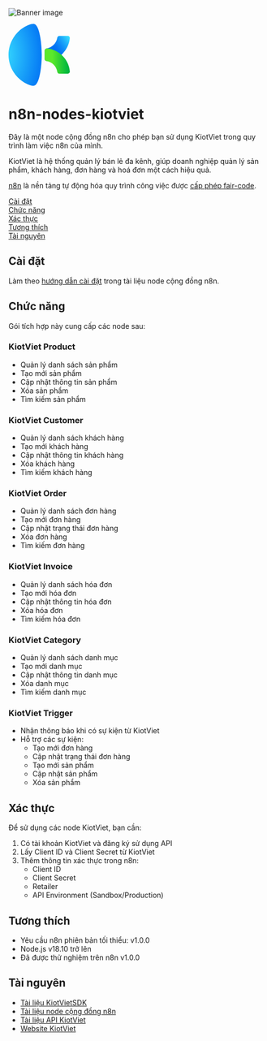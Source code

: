 ![Banner image](https://user-images.githubusercontent.com/10284570/173569848-c624317f-42b1-45a6-ab09-f0ea3c247648.png)

<svg width="122" height="122" viewBox="0 0 122 122" fill="none" xmlns="http://www.w3.org/2000/svg">
<path d="M100.345 23.665C99.3181 23.6662 98.3261 24.0374 97.5507 24.7104C96.7753 25.3835 96.2684 26.3134 96.1229 27.3298C95.3316 32.6389 92.8678 37.5573 89.0896 41.3701C85.3113 45.1829 80.4156 47.6914 75.1139 48.5309C74.0372 48.6883 73.0525 49.2266 72.3387 50.0479C71.6249 50.8693 71.2292 51.9193 71.2234 53.0075V69.0692C71.2122 69.6698 71.33 70.2658 71.5687 70.8171C71.8074 71.3683 72.1614 71.862 72.6071 72.2648C73.0527 72.6676 73.5795 72.9703 74.1519 73.1523C74.7244 73.3343 75.3292 73.3915 75.9257 73.32C87.4724 72.2119 98.2736 67.1199 106.476 58.9176C114.678 50.7153 119.77 39.9141 120.878 28.3673C120.937 27.7737 120.871 27.1742 120.685 26.6075C120.499 26.0408 120.196 25.5193 119.796 25.0765C119.396 24.6337 118.908 24.2794 118.363 24.0364C117.819 23.7933 117.229 23.6668 116.632 23.665H100.345Z" fill="url(#paint0_linear_1969_3562)"/>
<path d="M71.2235 52.8393V69.122C71.2246 70.1488 71.5958 71.1407 72.2688 71.9161C72.9419 72.6915 73.8719 73.1984 74.8883 73.344C80.2364 74.1397 85.1872 76.6332 89.0105 80.4565C92.8338 84.2798 95.3272 89.2306 96.123 94.5787C96.2695 95.5947 96.7766 96.524 97.5518 97.1969C98.327 97.8698 99.3185 98.2413 100.345 98.2435H116.632C117.229 98.2417 117.819 98.1152 118.363 97.8721C118.908 97.6291 119.396 97.2748 119.796 96.832C120.196 96.3892 120.499 95.8677 120.685 95.301C120.871 94.7343 120.937 94.1349 120.878 93.5412C119.769 81.9953 114.677 71.1952 106.475 62.9939C98.2724 54.7925 87.4718 49.7012 75.9257 48.5933C75.7768 48.5933 75.6279 48.5933 75.479 48.5933C74.9165 48.5842 74.3578 48.6885 73.8364 48.9C73.315 49.1116 72.8416 49.426 72.4444 49.8245C72.0472 50.2231 71.7344 50.6975 71.5246 51.2197C71.3148 51.7418 71.2124 52.3008 71.2235 52.8633" fill="url(#paint1_linear_1969_3562)"/>
<path d="M37.5775 3.02118C26.3866 8.02791 16.8838 16.1663 10.2159 26.4543C3.54803 36.7423 0 48.7402 0 61C0 73.2598 3.54803 85.2577 10.2159 95.5457C16.8838 105.834 26.3866 113.972 37.5775 118.979C43.0868 121.38 46.5018 122 49.4173 122C60.4646 122 65.5031 86.6392 65.5031 61C65.5031 35.3608 60.4501 0 49.4173 0C46.5018 0 43.0868 0.605201 37.5775 3.02118Z" fill="url(#paint2_radial_1969_3562)"/>
<defs>
<linearGradient id="paint0_linear_1969_3562" x1="69.9998" y1="61" x2="120.5" y2="25.5" gradientUnits="userSpaceOnUse">
<stop stop-color="#0070F4"/>
<stop offset="0.3821" stop-color="#0070F4"/>
<stop offset="0.475" stop-color="#0477F5"/>
<stop offset="0.6133" stop-color="#0E8CF7"/>
<stop offset="0.7799" stop-color="#1FADFA"/>
<stop offset="0.9671" stop-color="#36DAFE"/>
<stop offset="1" stop-color="#3AE3FF"/>
</linearGradient>
<linearGradient id="paint1_linear_1969_3562" x1="71.2197" y1="73.4185" x2="120.897" y2="73.4185" gradientUnits="userSpaceOnUse">
<stop stop-color="#5BE92A"/>
<stop offset="0.3052" stop-color="#5BE92A"/>
<stop offset="0.6321" stop-color="#2ACE35"/>
<stop offset="0.9392" stop-color="#00B63E"/>
<stop offset="1" stop-color="#00B63E"/>
</linearGradient>
<radialGradient id="paint2_radial_1969_3562" cx="0" cy="0" r="1" gradientUnits="userSpaceOnUse" gradientTransform="translate(-15.7218 61.0192) scale(88.9284 128.847)">
<stop stop-color="#3AE3FF"/>
<stop offset="1" stop-color="#0070F4"/>
</radialGradient>
</defs>
</svg>

# n8n-nodes-kiotviet

Đây là một node cộng đồng n8n cho phép bạn sử dụng KiotViet trong quy trình làm việc n8n của mình.

KiotViet là hệ thống quản lý bán lẻ đa kênh, giúp doanh nghiệp quản lý sản phẩm, khách hàng, đơn hàng và hoá đơn một cách hiệu quả.

[n8n](https://n8n.io/) là nền tảng tự động hóa quy trình công việc được [cấp phép fair-code](https://docs.n8n.io/reference/license/).

[Cài đặt](#cài-đặt)  
[Chức năng](#chức-năng)  
[Xác thực](#xác-thực)  
[Tương thích](#tương-thích)  
[Tài nguyên](#tài-nguyên)

## Cài đặt

Làm theo [hướng dẫn cài đặt](https://docs.n8n.io/integrations/community-nodes/installation/) trong tài liệu node cộng đồng n8n.

## Chức năng

Gói tích hợp này cung cấp các node sau:

### KiotViet Product

- Quản lý danh sách sản phẩm
- Tạo mới sản phẩm
- Cập nhật thông tin sản phẩm
- Xóa sản phẩm
- Tìm kiếm sản phẩm

### KiotViet Customer

- Quản lý danh sách khách hàng
- Tạo mới khách hàng
- Cập nhật thông tin khách hàng
- Xóa khách hàng
- Tìm kiếm khách hàng

### KiotViet Order

- Quản lý danh sách đơn hàng
- Tạo mới đơn hàng
- Cập nhật trạng thái đơn hàng
- Xóa đơn hàng
- Tìm kiếm đơn hàng

### KiotViet Invoice

- Quản lý danh sách hóa đơn
- Tạo mới hóa đơn
- Cập nhật thông tin hóa đơn
- Xóa hóa đơn
- Tìm kiếm hóa đơn

### KiotViet Category

- Quản lý danh sách danh mục
- Tạo mới danh mục 
- Cập nhật thông tin danh mục
- Xóa danh mục
- Tìm kiếm danh mục

### KiotViet Trigger

- Nhận thông báo khi có sự kiện từ KiotViet
- Hỗ trợ các sự kiện:
  - Tạo mới đơn hàng
  - Cập nhật trạng thái đơn hàng
  - Tạo mới sản phẩm
  - Cập nhật sản phẩm
  - Xóa sản phẩm

## Xác thực

Để sử dụng các node KiotViet, bạn cần:

1. Có tài khoản KiotViet và đăng ký sử dụng API
2. Lấy Client ID và Client Secret từ KiotViet
3. Thêm thông tin xác thực trong n8n:
   - Client ID
   - Client Secret
   - Retailer
   - API Environment (Sandbox/Production)

## Tương thích

- Yêu cầu n8n phiên bản tối thiểu: v1.0.0
- Node.js v18.10 trở lên
- Đã được thử nghiệm trên n8n v1.0.0

## Tài nguyên

- [Tài liệu KiotVietSDK](https://kiotviet-client-sdk.phonghy.dev/)
- [Tài liệu node cộng đồng n8n](https://docs.n8n.io/integrations/community-nodes/)
- [Tài liệu API KiotViet](https://api.kiotviet.vn/docs)
- [Website KiotViet](https://www.kiotviet.vn)

